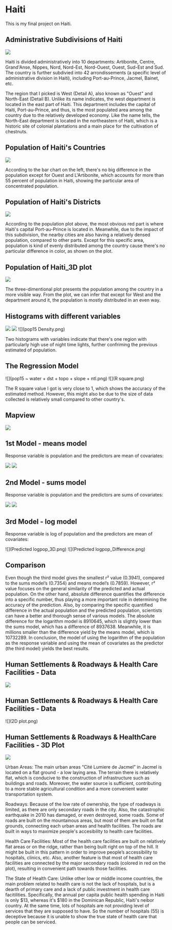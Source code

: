 # Haiti

This is my final project on Haiti.

## Administrative Subdivisions of Haiti

![](details3.0.png)

Haiti is divided administratively into 10 departments: Artibonite, Centre, Grand'Anse, Nippes, Nord, Nord-Est, Nord-Ouest, Ouest, Sud-Est and Sud. The country is further subdivied into 42 arrondissements (a specific level of administrative division in Haiti), including Port-au-Prince, Jacmel, Bainet, etc.

The region that I picked is West (Detail A), also known as "Ouest" and North-East (Detail B). Unlike its name indicates, the west department is located in the east part of Haiti. This department includes the capital of Haiti, Port-au-Prince, and thus, is the most populated area among the country due to the relatively developed economy. Like the name tells, the North-East department is located in the northeastern of Haiti, which is a historic site of colonial plantations and a main place for the cultivation of chestnuts.

## Population of Haiti's Countries

![](Haiti.png)

According to the bar chart on the left, there's no big difference in the population except for Ouest and L'Artibonite, which accounts for more than 55 percent of population in Haiti, showing the particular area of concentrated population.

## Population of Haiti's Districts

![](Haiti_pop19_adm2.png)

According to the population plot above, the most obvious red part is where Haiti's capital Port-au-Prince is located in. Meanwhile, due to the impact of this subdivision, the nearby cities are also having a relatively densed population, compared to other parts. Except for this specific area, population is kind of evenly distributed among the country cause there's no particular difference in color, as shown on the plot.


## Population of Haiti_3D plot

![](Haiti_3D.gif)

The three-dimentional plot presents the population among the country in a more visible way. From the plot, we can infer that except for West and the department around it, the population is mostly distributed in an even way. 

## Histograms with different variables

![](density&ntl.png)
![](density&til+dst040.png)
![](pop15 Density.png)

Two histograms with variables indicate that there's one region with particularly high use of night time lights, further confriming the previous estimated of population.

## The Regression Model

![](pop15 ~ water + dst + topo + slope + ntl.png)
![](R square.png)

The R square value I got is very close to 1, which shows the accuracy of the estimated method. However, this might also be due to the size of data collected is relatively small compared to other country's.

## Mapview

![](Port-au-Prince_mapview.png)

## 1st Model - means model
Response variable is population and the predictors are mean of covariates:

![](population&Means_3D.png)
![](Population&Means_Difference.png)

## 2nd Model - sums model
Response variable is population and the predictors are sums of covariates:

![](Population&Sums_3D.png)
![](Population&Sums_Difference.png)	

## 3rd Model - log model
Response variable is log of population and the predictors are mean of covariates:

![](Predicted logpop_3D.png)
![](Predicted logpop_Difference.png)

## Comparison

Even though the third model gives the smallest r² value (0.3941), compared to the sums model’s (0.7354) and means model’s (0.7859). However, r² value focuses on the general similarity of the predicted and actual population. On the other hand, absolute difference quantifies the difference into a specific number, thus playing a more important role in determining the accuracy of the prediction. Also, by comparing the specific quantified difference in the actual population and the predicted population, scientists can have a better and thorough sense of various models. The absolute difference for the logarithm model is 8910645, which is slightly lower than the sums model, which has a difference of 8937638. Meanwhile, it is millions smaller than the difference yield by the means model, which is 10732289. In conclusion, the model of using the logarithm of the population as the response variable and using the mean of covariates as the predictor (the third model) yields the best results.

## Human Settlements & Roadways & Health Care Facilities - Data

![](Table.png)

## Human Settlements & Roadways & Health Care Facilities - Data

![](2D plot.png)

## Human Settlements & Roadways & HealthCare Facilities - 3D Plot

![](roadways.gif)

Urban Areas: The main urban areas “Cité Lumiere de Jacmel” in Jacmel is located on a flat ground - a low laying area. The terrain there is relatively flat, which is conducive to the construction of infrastructure such as buildings and roads. Moreover, the water source is sufficient, contributing to a more stable agricultural condition and a more convenient water transportation system.

Roadways: Because of the low rate of ownership, the type of roadways is limited, as there are only secondary roads in the city. Also, the catastrophic earthquake in 2010 has damaged, or even destroyed, some roads. Some of roads are built on the mountainous areas, but most of them are built on flat grounds, connecting each urban areas and health facilities. The roads are built in ways to maximize people's accesibility to health care facilities.

Health Care Facilities: Most of the health care facilities are built on relatively flat areas or on the ridge, rather than being built right on top of the hill. It might be built in this pattern in order to improve people’s accessibility to hospitals, clinics, etc. Also, another feature is that most of health care facilities are connected by the major secondary roads (colored in red on the plot), resulting in convenient path towards those facilities.

The State of Health Care: Unlike other low or middle income countries, the main problem related to health care is not the lack of hospitals, but is a dearth of primary care and a lack of public investment in health care facitilities. Specifically, the annual per capita public health spending in Haiti is only $13, whereas it's $180 in the Dominican Republic, Haiti's neibor country. At the same time, lots of hospitals are not providing level of services that they are supposed to have. So the number of hospitals (55) is deceptive because it is unable to show the true state of health care that people can be serviced.





















